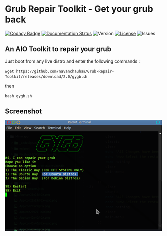 # Grub Repair Toolkit - Get your grub back

[![Codacy Badge](https://api.codacy.com/project/badge/Grade/a9e4d4f270c24151aa3cd4e748a64815)](https://www.codacy.com/app/navanchauhan/Grub-Repair-Toolkit?utm_source=github.com&amp;utm_medium=referral&amp;utm_content=navanchauhan/GYGB&amp;utm_campaign=Badge_Grade)
[![Documentation Status](http://readthedocs.org/projects/grub-repair-toolkit/badge/?version=latest)](http://grub-repair-toolkit.readthedocs.io/en/latest/?badge=latest)
![Version](https://img.shields.io/github/release/navanchauhan/Grub-Repair-Toolkit.svg)
[![License](https://img.shields.io/github/license/navanchauhan/Grub-Repair-Toolkit.svg)]()
![Issues](https://img.shields.io/github/issues/navanchauhan/Grub-Repair-Toolkit.svg)
## An AIO Toolkit to repair your grub

Just boot from any live distro and enter the following commands :

`wget https://github.com/navanchauhan/Grub-Repair-Toolkit/releases/download/2.0/gygb.sh`

then 

`bash gygb.sh`


## Screenshot
![Screenshot](https://raw.githubusercontent.com/navanchauhan/Grub-Repair-Toolkit/master/Docs/SS.png)

